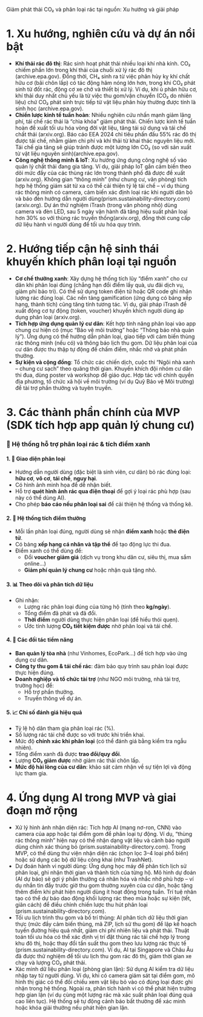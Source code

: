 Giảm phát thải CO₂ và phân loại rác tại nguồn: Xu hướng và giải pháp
# 1. Xu hướng, nghiên cứu và dự án nổi bật

- **Khí thải rác đô thị**: Rác sinh hoạt phát thải nhiều loại khí nhà kính. CO₂ chiếm phần lớn trong khí thải của chuỗi xử lý rác đô thị​ (archive.epa.gov). Đồng thời, CH₄ sinh ra từ việc phân hủy kỵ khí chất hữu cơ (bãi chôn lấp) có tác động hâm nóng lớn hơn, trong khi CO₂ phát sinh từ đốt rác, động cơ xe chở và thiết bị xử lý. Ví dụ, khi ủ phân hữu cơ, khí thải duy nhất chủ yếu là từ việc thu gom/vận chuyển (CO₂ do nhiên liệu) chứ CO₂ phát sinh trực tiếp từ vật liệu phân hủy thường được tính là sinh học​ (archive.epa.gov).
- **Chiến lược kinh tế tuần hoàn**: Nhiều nghiên cứu nhấn mạnh giảm lãng phí, tái chế rác thải là “chìa khóa” giảm phát thải. Chiến lược kinh tế tuần hoàn đề xuất tối ưu hóa vòng đời vật liệu, tăng tái sử dụng và tái chế chất thải​ (arxiv.org). Báo cáo EEA 2024 chỉ tiêu phấn đấu 55% rác đô thị được tái chế, nhằm giảm chi phí và khí thải từ khai thác nguyên liệu mới. Tái chế gia tăng sẽ giúp tránh được một lượng lớn CO₂ (so với sản xuất từ vật liệu nguyên sinh)​ (archive.epa.gov).
- **Công nghệ thông minh & IoT**: Xu hướng ứng dụng công nghệ số vào quản lý chất thải đang gia tăng. Ví dụ, giải pháp IoT gắn cảm biến theo dõi mức đầy của các thùng rác lớn trong thành phố đã được đề xuất​ (arxiv.org). Không gian “thông minh” (như chung cư, văn phòng) tích hợp hệ thống giám sát từ xa có thể cải thiện tỷ lệ tái chế – ví dụ thùng rác thông minh có camera, cảm biến xác định loại rác khi người dân bỏ và báo đèn hướng dẫn người dùng​ (prism.sustainability-directory.com) (arxiv.org). Dự án thử nghiệm iTrash (trong văn phòng nhỏ) dùng camera và đèn LED, sau 5 ngày vận hành đã tăng hiệu suất phân loại hơn 30% so với thùng rác truyền thống​ (arxiv.org), đồng thời cung cấp dữ liệu hành vi người dùng để tối ưu hóa quy trình.

# 2. Hướng tiếp cận hệ sinh thái khuyến khích phân loại tại nguồn

- **Cơ chế thưởng xanh**: Xây dựng hệ thống tích lũy “điểm xanh” cho cư dân khi phân loại đúng (chẳng hạn đổi điểm lấy quà, ưu đãi dịch vụ, giảm phí bảo trì). Có thể sử dụng token điện tử hoặc QR code ghi nhận lượng rác đúng loại. Các nền tảng gamification (ứng dụng có bảng xếp hạng, thành tích) cũng tăng tính tương tác. Ví dụ, giải pháp iTrash đề xuất động cơ tự động (token, voucher) khuyến khích người dùng áp dụng phân loại​ (arxiv.org).
- **Tích hợp ứng dụng quản lý cư dân**: Kết hợp tính năng phân loại vào app chung cư hiện có (mục “Bảo vệ môi trường” hoặc “Thông báo nhà quản lý”). Ứng dụng có thể hướng dẫn phân loại, giao tiếp với cảm biến thùng rác thông minh (nếu có) và thông báo lịch thu gom. Dữ liệu phân loại của cư dân được thu thập tự động để chấm điểm, nhắc nhở và phát phần thưởng.
- **Sự kiện và cộng đồng**: Tổ chức các chiến dịch, cuộc thi “Ngôi nhà xanh – chung cư sạch” theo quãng thời gian. Khuyến khích đội nhóm cư dân thi đua, dùng poster và workshop để giáo dục. Hợp tác với chính quyền địa phương, tổ chức xã hội về môi trường (ví dụ Quỹ Bảo vệ Môi trường) để tài trợ phần thưởng và tuyên truyền.

# 3. Các thành phần chính của MVP (SDK tích hợp app quản lý chung cư)

### 🌱 Hệ thống hỗ trợ phân loại rác & tích điểm xanh

#### 1. 🎯 Giao diện phân loại
- Hướng dẫn người dùng (đặc biệt là sinh viên, cư dân) bỏ rác đúng loại: **hữu cơ**, **vô cơ**, **tái chế**, **nguy hại**.
- Có hình ảnh minh họa để dễ nhận biết.
- Hỗ trợ **quét hình ảnh rác qua điện thoại** để gợi ý loại rác phù hợp (sau này có thể dùng AI).
- Cho phép **báo cáo nếu phân loại sai** để cải thiện hệ thống và thống kê.

#### 2. 🎁 Hệ thống tích điểm thưởng
- Mỗi lần phân loại đúng, người dùng sẽ nhận **điểm xanh** hoặc **thẻ điện tử**.
- Có bảng **xếp hạng cá nhân và tập thể** để tạo động lực thi đua.
- Điểm xanh có thể dùng để:
  - Đổi **voucher giảm giá** (dịch vụ trong khu dân cư, siêu thị, mua sắm online...)
  - **Giảm phí quản lý chung cư** hoặc nhận quà tặng nhỏ.

#### 3. 📊 Theo dõi và phân tích dữ liệu
- Ghi nhận:
  - Lượng rác phân loại đúng của từng hộ (tính theo **kg/ngày**).
  - Tổng điểm đã phát và đã đổi.
  - **Thời điểm** người dùng thực hiện phân loại (để hiểu thói quen).
  - Ước tính lượng **CO₂ tiết kiệm được** nhờ phân loại và tái chế.

#### 4. 🤝 Các đối tác tiềm năng
- **Ban quản lý tòa nhà** (như Vinhomes, EcoPark...) để tích hợp vào ứng dụng cư dân.
- **Công ty thu gom & tái chế rác**: đảm bảo quy trình sau phân loại được thực hiện đúng.
- **Doanh nghiệp và tổ chức tài trợ** (như NGO môi trường, nhà tài trợ, trường học) để:
  - Hỗ trợ phần thưởng.
  - Truyền thông về dự án.

#### 5. 📈 Chỉ số đánh giá hiệu quả
- Tỷ lệ hộ dân tham gia phân loại rác (%).
- Số lượng rác tái chế được so với trước khi triển khai.
- Mức độ **chính xác khi phân loại** (có thể đánh giá bằng kiểm tra ngẫu nhiên).
- Tổng điểm xanh đã được **trao đổi/quy đổi**.
- Lượng **CO₂ giảm được** nhờ giảm rác thải chôn lấp.
- **Mức độ hài lòng của cư dân**: khảo sát cảm nhận về sự tiện lợi và động lực tham gia.


# 4. Ứng dụng AI trong MVP và giai đoạn mở rộng

- Xử lý hình ảnh nhận diện rác: Tích hợp AI (mạng nơ-ron, CNN) vào camera của app hoặc tại điểm gom để phân loại tự động. Ví dụ, “thùng rác thông minh” hiện nay có thể nhận dạng vật liệu và cảnh báo người dùng chính xác thùng bỏ​ (prism.sustainability-directory.com). Trong MVP, có thể dùng thư viện nhận diện rác (chọn lọc 3–4 loại phổ biến) hoặc sử dụng các bộ dữ liệu công khai (như TrashNet).
- Dự đoán hành vi người dùng: Ứng dụng học máy để phân tích lịch sử phân loại, ghi nhận thời gian và thành tích của từng hộ. Mô hình dự đoán (AI dự báo) sẽ gợi ý phần thưởng cá nhân hóa và nhắc nhở phù hợp – ví dụ nhắn tin đẩy trước giờ thu gom thường xuyên của cư dân, hoặc tặng thêm điểm khi phát hiện người dùng ít hoạt động trong tuần. Trí tuệ nhân tạo có thể dự báo dao động khối lượng rác theo mùa hoặc sự kiện (tết, giãn cách) để điều chỉnh chiến lược thu hút phân loại​ (prism.sustainability-directory.com).
- Tối ưu lịch trình thu gom và bố trí thùng: AI phân tích dữ liệu thời gian thực (mức đầy cảm biến thùng, mã ZIP, lịch sử thu gom) để lập kế hoạch tuyến đường hiệu quả nhất, giảm chi phí nhiên liệu và phát thải. Thuật toán tối ưu hóa có thể xác định vị trí đặt thùng rác tái chế hợp lý trong khu đô thị, hoặc thay đổi tần suất thu gom theo lưu lượng rác thực tế​ (prism.sustainability-directory.com). Ví dụ, AI tại Singapore và Châu Âu đã được thử nghiệm để tối ưu lịch thu gom rác đô thị, giảm thời gian xe chạy và lượng CO₂ phát thải.
- Xác minh dữ liệu phân loại (phòng gian lận): Sử dụng AI kiểm tra dữ liệu nhập tay từ người dùng. Ví dụ, khi có camera giám sát tại điểm gom, mô hình thị giác có thể đối chiếu xem vật liệu bỏ vào có đúng loại được ghi nhận trong hệ thống. Ngoài ra, phân tích hành vi có thể phát hiện trường hợp gian lận (ví dụ cùng một lượng rác mà xác suất phân loại đúng quá cao liên tục). Hệ thống sẽ tự động cảnh báo bất thường để xác minh hoặc khóa giải thưởng nếu phát hiện gian lận.
